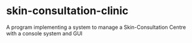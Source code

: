 # skin-consultation-clinic
A program implementing a system to manage a Skin-Consultation Centre with a console system and GUI
